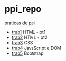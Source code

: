 # ppi_repo
praticas de ppi

* [trab1](https://github.com/leowbk77/ppi_repo/tree/main/trab1) HTML - pt1
* [trab2](https://github.com/leowbk77/ppi_repo/tree/main/trab2) HTML - pt2
* [trab3](https://github.com/leowbk77/ppi_repo/tree/main/trab3) CSS
* [trab4](https://github.com/leowbk77/ppi_repo/tree/main/trab4) JavaScript e DOM
* [trab5](https://github.com/leowbk77/ppi_repo/tree/main/trab5) Bootstrap
